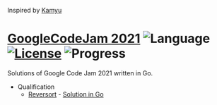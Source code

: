 Inspired by [Kamyu](https://github.com/kamyu104)

# [GoogleCodeJam 2021](https://codingcompetitions.withgoogle.com/codejam) ![Language](https://img.shields.io/badge/language-Go-orange.svg) [![License](https://img.shields.io/badge/license-MIT-blue.svg)](./LICENSE) ![Progress](https://img.shields.io/badge/progress-1%20%2F%2014-ff69b4.svg)

Solutions of Google Code Jam 2021 written in Go.

* Qualification
    * [Reversort](https://codingcompetitions.withgoogle.com/codejam/round/000000000043580a/00000000006d0a5c) - [Solution in Go](./qualification/reversort.go)